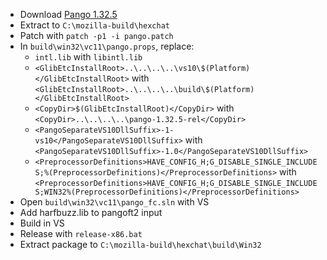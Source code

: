 * Download [Pango 1.32.5](http://ftp.gnome.org/pub/GNOME/sources/pango/1.32/pango-1.32.5.tar.xz)
 * Extract to `C:\mozilla-build\hexchat`
 * Patch with `patch -p1 -i pango.patch`
 * In `build\win32\vc11\pango.props`, replace:
	* `intl.lib` with `libintl.lib`
	* `<GlibEtcInstallRoot>..\..\..\..\vs10\$(Platform)</GlibEtcInstallRoot>` with  
`<GlibEtcInstallRoot>..\..\..\..\build\$(Platform)</GlibEtcInstallRoot>`
	* `<CopyDir>$(GlibEtcInstallRoot)</CopyDir>` with  
`<CopyDir>..\..\..\..\pango-1.32.5-rel</CopyDir>`
	* `<PangoSeparateVS10DllSuffix>-1-vs10</PangoSeparateVS10DllSuffix>` with  
`<PangoSeparateVS10DllSuffix>-1.0</PangoSeparateVS10DllSuffix>`
	* `<PreprocessorDefinitions>HAVE_CONFIG_H;G_DISABLE_SINGLE_INCLUDES;%(PreprocessorDefinitions)</PreprocessorDefinitions>` with  
`<PreprocessorDefinitions>HAVE_CONFIG_H;G_DISABLE_SINGLE_INCLUDES;WIN32%(PreprocessorDefinitions)</PreprocessorDefinitions>`
 * Open `build\win32\vc11\pango_fc.sln` with VS
 * Add harfbuzz.lib to pangoft2 input
 * Build in VS
 * Release with `release-x86.bat`
 * Extract package to `C:\mozilla-build\hexchat\build\Win32`
